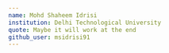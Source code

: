 ```yaml
---
name: Mohd Shaheem Idrisi
institution: Delhi Technological University
quote: Maybe it will work at the end
github_user: msidrisi91
---
```


